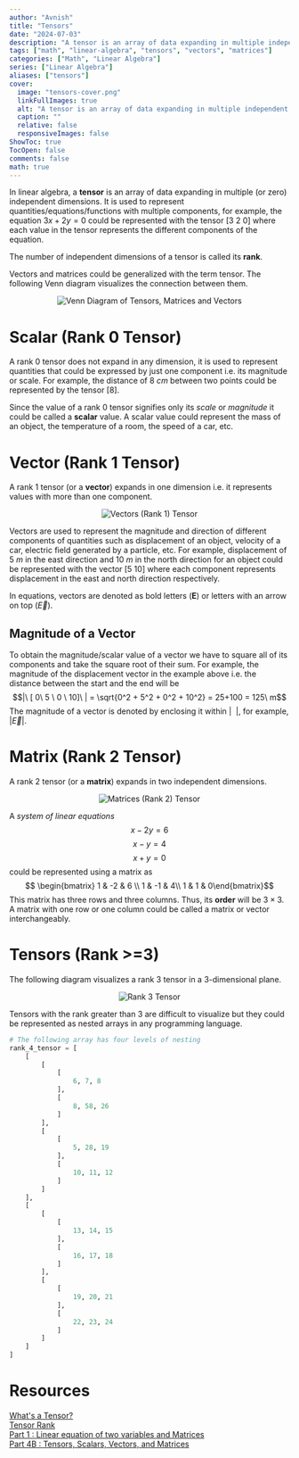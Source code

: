 ```yaml
---
author: "Avnish"
title: "Tensors"
date: "2024-07-03"
description: "A tensor is an array of data expanding in multiple independent dimensions."
tags: ["math", "linear-algebra", "tensors", "vectors", "matrices"]
categories: ["Math", "Linear Algebra"]
series: ["Linear Algebra"]
aliases: ["tensors"]
cover:
  image: "tensors-cover.png"
  linkFullImages: true
  alt: "A tensor is an array of data expanding in multiple independent dimensions."
  caption: ""
  relative: false
  responsiveImages: false
ShowToc: true
TocOpen: false
comments: false
math: true
---
```


In linear algebra, a **tensor** is an array of data expanding in multiple (or zero) independent dimensions. It is used to represent quantities/equations/functions with multiple components, for example, the equation $3x+2y=0$ could be represented with the tensor $[3\ 2\ 0]$ where each value in the tensor represents the different components of the equation.

The number of independent dimensions of a tensor is called its **rank**.

Vectors and matrices could be generalized with the term tensor. The following Venn diagram visualizes the connection between them.

<p align="center"><img src="tensors-matrices-vectors-venn-diagram.png" alt="Venn Diagram of Tensors, Matrices and Vectors"></p>

# Scalar (Rank 0 Tensor)
A rank 0 tensor does not expand in any dimension, it is used to represent quantities that could be expressed by just one component i.e. its magnitude or scale. For example, the distance of $8\ cm$ between two points could be represented by the tensor $[ 8 ]$.

Since the value of a rank 0 tensor signifies only its *scale* or *magnitude* it could be called a **scalar** value. A scalar value could represent the mass of an object, the temperature of a room, the speed of a car, etc.

# Vector (Rank 1 Tensor)
A rank 1 tensor (or a **vector**) expands in one dimension i.e. it represents values with more than one component.

<p align="center"><img src="vectors.png" alt="Vectors (Rank 1) Tensor"></p>

Vectors are used to represent the magnitude and direction of different components of quantities such as displacement of an object, velocity of a car, electric field generated by a particle, etc. For example, displacement of $5\ m$ in the east direction and $10\ m$ in the north direction for an object could be represented with the vector $[5\ 10]$ where each component represents displacement in the east and north direction respectively.

In equations, vectors are denoted as bold letters ($\textbf{E}$) or letters with an arrow on top ($\vec{E}$).

## Magnitude of a Vector
To obtain the magnitude/scalar value of a vector we have to square all of its components and take the square root of their sum. For example, the magnitude of the displacement vector in the example above i.e. the distance between the start and the end will be $$|\ [ 0\ 5 \ 0 \ 10]\ | = \sqrt{0^2 + 5^2 + 0^2 + 10^2} = 25+100 = 125\ m$$
The magnitude of a vector is denoted by enclosing it within $|\ \ |$, for example, $|\vec{E}|$.

# Matrix (Rank 2 Tensor)
A rank 2 tensor (or a **matrix**) expands in two independent dimensions.
<p align="center"><img src="matrices.png" alt="Matrices (Rank 2) Tensor"></p>

A *system of linear equations*
$$x - 2y = 6$$
$$ x - y = 4 $$
$$ x + y = 0 $$
could be represented using a matrix as
$$ \begin{bmatrix} 1 & -2 & 6 \\ 1 & -1 & 4\\ 1 & 1 & 0\end{bmatrix}$$
This matrix has three rows and three columns. Thus, its **order** will be $3 \times 3$.
A matrix with one row or one column could be called a matrix or vector interchangeably.

# Tensors (Rank >=3)
The following diagram visualizes a rank 3 tensor in a 3-dimensional plane.
<p align="center"><img src="3d-tensor.png" alt="Rank 3 Tensor"></p>

Tensors with the rank greater than 3 are difficult to visualize but they could be represented as nested arrays in any programming language.
```python
# The following array has four levels of nesting
rank_4_tensor = [
    [
        [
            [
                6, 7, 8
            ],
            [
                8, 58, 26
            ]
        ],
        [
            [
                5, 28, 19
            ],
            [
                10, 11, 12
            ]
        ]
    ],
    [
        [
            [
                13, 14, 15
            ],
            [
                16, 17, 18
            ]
        ],
        [
            [
                19, 20, 21
            ],
            [
                22, 23, 24
            ]
        ]
    ]
]
```

# Resources
<a href="https://www.youtube.com/watch?v=f5liqUk0ZTw" target="_blank">What's a Tensor?</a>  
<a href="https://mathworld.wolfram.com/TensorRank.html" target="_blank">Tensor Rank</a>  
<a href="https://medium.com/linear-algebra/part-1-linear-equation-of-two-variables-and-matrices-d8de21eb8d51" target="_blank">Part 1 : Linear equation of two variables and Matrices</a>  
<a href="https://medium.com/linear-algebra/part-4b-tensors-scalars-and-vectors-68cf6c1f2be" target="_blank">Part 4B : Tensors, Scalars, Vectors, and Matrices</a>  
